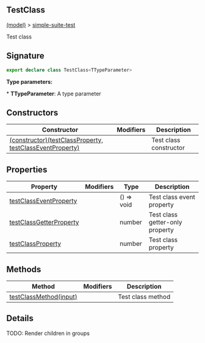 
## TestClass

[(model)](/index) &gt; [simple-suite-test](/simple-suite-test)

Test class

## Signature

```typescript
export declare class TestClass<TTypeParameter> 
```
<b>Type parameters:</b> 

\* <b>TTypeParameter</b>: A type parameter


## Constructors

|  Constructor | Modifiers | Description |
|  --- | --- | --- |
|  [(constructor)(testClassProperty, testClassEventProperty)](/simple-suite-test/testclass#_constructor_-Constructor) |  | Test class constructor |

## Properties

|  Property | Modifiers | Type | Description |
|  --- | --- | --- | --- |
|  [testClassEventProperty](/simple-suite-test/testclass#testclasseventproperty-Property) |  | () =&gt; void | Test class event property |
|  [testClassGetterProperty](/simple-suite-test/testclass#testclassgetterproperty-Property) |  | number | Test class getter-only property |
|  [testClassProperty](/simple-suite-test/testclass#testclassproperty-Property) |  | number | Test class property |

## Methods

|  Method | Modifiers | Description |
|  --- | --- | --- |
|  [testClassMethod(input)](/simple-suite-test/testclass#testclassmethod-Method) |  | Test class method |

## Details

TODO: Render children in groups

